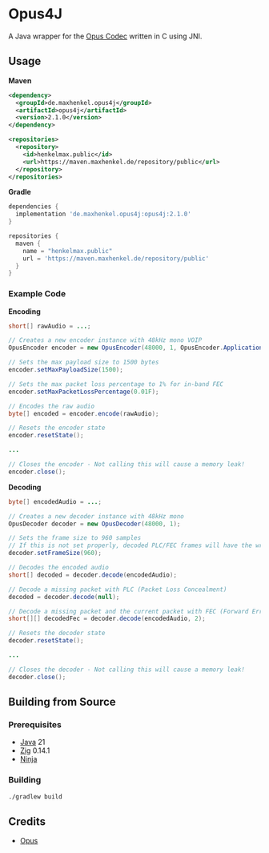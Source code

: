 # Opus4J

A Java wrapper for the [Opus Codec](https://opus-codec.org/) written in C using JNI.

## Usage

**Maven**

``` xml
<dependency>
  <groupId>de.maxhenkel.opus4j</groupId>
  <artifactId>opus4j</artifactId>
  <version>2.1.0</version>
</dependency>

<repositories>
  <repository>
    <id>henkelmax.public</id>
    <url>https://maven.maxhenkel.de/repository/public</url>
  </repository>
</repositories>
```

**Gradle**

``` groovy
dependencies {
  implementation 'de.maxhenkel.opus4j:opus4j:2.1.0'
}

repositories {
  maven {
    name = "henkelmax.public"
    url = 'https://maven.maxhenkel.de/repository/public'
  }
}
```

### Example Code

**Encoding**

``` java
short[] rawAudio = ...;

// Creates a new encoder instance with 48kHz mono VOIP
OpusEncoder encoder = new OpusEncoder(48000, 1, OpusEncoder.Application.VOIP);

// Sets the max payload size to 1500 bytes
encoder.setMaxPayloadSize(1500);

// Sets the max packet loss percentage to 1% for in-band FEC
encoder.setMaxPacketLossPercentage(0.01F);

// Encodes the raw audio
byte[] encoded = encoder.encode(rawAudio);

// Resets the encoder state
encoder.resetState();

...

// Closes the encoder - Not calling this will cause a memory leak!
encoder.close(); 
```

**Decoding**

``` java
byte[] encodedAudio = ...;

// Creates a new decoder instance with 48kHz mono
OpusDecoder decoder = new OpusDecoder(48000, 1);

// Sets the frame size to 960 samples
// If this is not set properly, decoded PLC/FEC frames will have the wrong size
decoder.setFrameSize(960);

// Decodes the encoded audio
short[] decoded = decoder.decode(encodedAudio);

// Decode a missing packet with PLC (Packet Loss Concealment)
decoded = decoder.decode(null);

// Decode a missing packet and the current packet with FEC (Forward Error Correction)
short[][] decodedFec = decoder.decode(encodedAudio, 2);

// Resets the decoder state
decoder.resetState();

...

// Closes the decoder - Not calling this will cause a memory leak!
decoder.close();
```

## Building from Source

### Prerequisites

- [Java](https://www.java.com/en/) 21
- [Zig](https://ziglang.org/) 0.14.1
- [Ninja](https://ninja-build.org/)

### Building

``` bash
./gradlew build
```

## Credits

- [Opus](https://opus-codec.org/)
